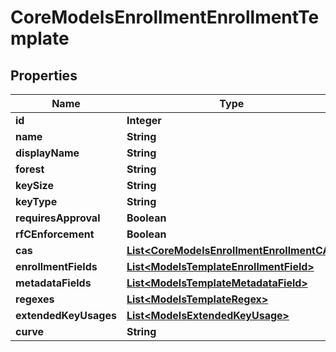

# CoreModelsEnrollmentEnrollmentTemplate


## Properties

| Name | Type | Description | Notes |
|------------ | ------------- | ------------- | -------------|
|**id** | **Integer** |  |  [optional] |
|**name** | **String** |  |  [optional] |
|**displayName** | **String** |  |  [optional] |
|**forest** | **String** |  |  [optional] |
|**keySize** | **String** |  |  [optional] |
|**keyType** | **String** |  |  [optional] |
|**requiresApproval** | **Boolean** |  |  [optional] |
|**rfCEnforcement** | **Boolean** |  |  [optional] |
|**cas** | [**List&lt;CoreModelsEnrollmentEnrollmentCA&gt;**](CoreModelsEnrollmentEnrollmentCA.md) |  |  [optional] |
|**enrollmentFields** | [**List&lt;ModelsTemplateEnrollmentField&gt;**](ModelsTemplateEnrollmentField.md) |  |  [optional] |
|**metadataFields** | [**List&lt;ModelsTemplateMetadataField&gt;**](ModelsTemplateMetadataField.md) |  |  [optional] |
|**regexes** | [**List&lt;ModelsTemplateRegex&gt;**](ModelsTemplateRegex.md) |  |  [optional] |
|**extendedKeyUsages** | [**List&lt;ModelsExtendedKeyUsage&gt;**](ModelsExtendedKeyUsage.md) |  |  [optional] |
|**curve** | **String** |  |  [optional] |



